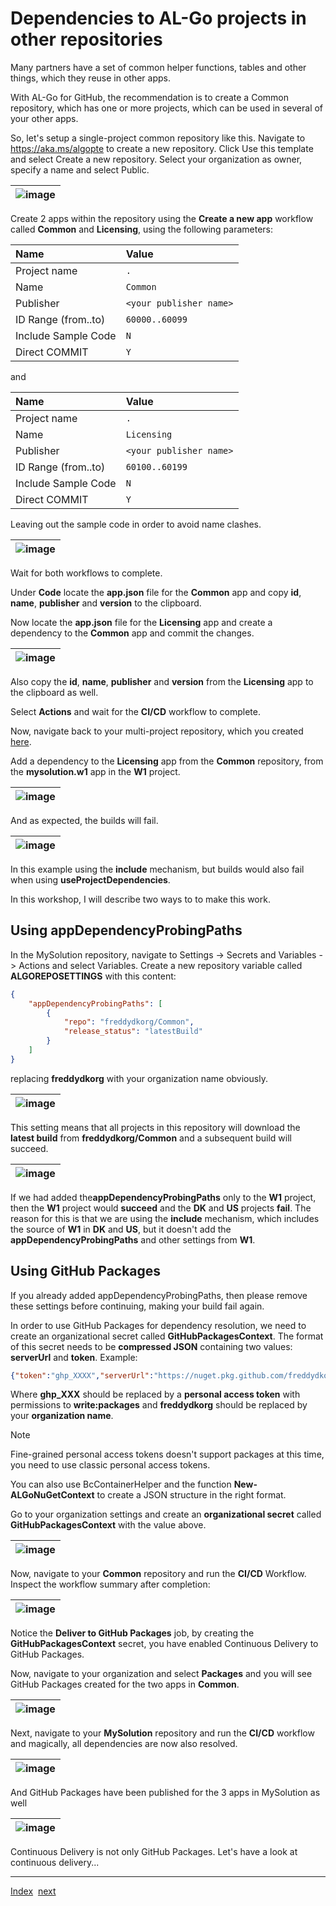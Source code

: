 # Dependencies to AL-Go projects in other repositories
Many partners have a set of common helper functions, tables and other things, which they reuse in other apps.

With AL-Go for GitHub, the recommendation is to create a Common repository, which has one or more projects, which can be used in several of your other apps.

So, let's setup a single-project common repository like this. Navigate to https://aka.ms/algopte to create a new repository. Click Use this template and select Create a new repository. Select your organization as owner, specify a name and select Public.

| ![image](https://github.com/microsoft/AL-Go/assets/10775043/c79dac2e-bf52-4f3a-b86e-6a3f8cc1f392) |
|-|

Create 2 apps within the repository using the **Create a new app** workflow called **Common** and **Licensing**, using the following parameters:

| Name | Value |
| :-- | :-- |
| Project name | `.` |
| Name | `Common` |
| Publisher | `<your publisher name>` |
| ID Range (from..to) | `60000..60099` |
| Include Sample Code | `N` |
| Direct COMMIT | `Y` |

and

| Name | Value |
| :-- | :-- |
| Project name | `.` |
| Name | `Licensing` |
| Publisher | `<your publisher name>` |
| ID Range (from..to) | `60100..60199` |
| Include Sample Code | `N` |
| Direct COMMIT | `Y` |

Leaving out the sample code in order to avoid name clashes.

| ![image](https://github.com/microsoft/AL-Go/assets/10775043/94ec923f-9e6a-4dc4-a689-b70ab4290e55) |
|-|

Wait for both workflows to complete.

Under **Code** locate the **app.json** file for the **Common** app and copy **id**, **name**, **publisher** and **version** to the clipboard.

Now locate the **app.json** file for the **Licensing** app and create a dependency to the **Common** app and commit the changes.

| ![image](https://github.com/microsoft/AL-Go/assets/10775043/f9918c5e-7363-46a1-8d3d-2a3acc7efa0c) |
|-|

Also copy the **id**, **name**, **publisher** and **version** from the **Licensing** app to the clipboard as well.

Select **Actions** and wait for the **CI/CD** workflow to complete.

Now, navigate back to your multi-project repository, which you created [here](Projects.md).

Add a dependency to the **Licensing** app from the **Common** repository, from the **mysolution.w1** app in the **W1** project.

| ![image](https://github.com/microsoft/AL-Go/assets/10775043/6149aa2f-8bbc-4b63-9190-371a27ca593d) |
|-|

And as expected, the builds will fail.

| ![image](https://github.com/microsoft/AL-Go/assets/10775043/352d9170-43dc-431f-8e3d-503caab289d7) |
|-|

In this example using the **include** mechanism, but builds would also fail when using **useProjectDependencies**.

In this workshop, I will describe two ways to to make this work.

## Using appDependencyProbingPaths

In the MySolution repository, navigate to Settings -> Secrets and Variables -> Actions and select Variables. Create a new repository variable called **ALGOREPOSETTINGS** with this content:

```json
{
    "appDependencyProbingPaths": [
        {
            "repo": "freddydkorg/Common",
            "release_status": "latestBuild"
        }
    ]
}
```

replacing **freddydkorg** with your organization name obviously.

| ![image](https://github.com/microsoft/AL-Go/assets/10775043/2dee232d-5e00-4349-a581-e02828eed4b0) |
|-|

This setting means that all projects in this repository will download the **latest build** from **freddydkorg/Common** and a subsequent build will succeed.

| ![image](https://github.com/microsoft/AL-Go/assets/10775043/f1cca350-9177-4d88-adb7-572bcd14b116) |
|-|

If we had added the**appDependencyProbingPaths** only to the **W1** project, then the **W1** project would **succeed** and the **DK** and **US** projects **fail**. The reason for this is that we are using the **include** mechanism, which includes the source of **W1** in **DK** and **US**, but it doesn't add the **appDependencyProbingPaths** and other settings from **W1**.

## Using GitHub Packages

If you already added appDependencyProbingPaths, then please remove these settings before continuing, making your build fail again.

In order to use GitHub Packages for dependency resolution, we need to create an organizational secret called **GitHubPackagesContext**. The format of this secret needs to be **compressed JSON** containing two values: **serverUrl** and **token**. Example:

```json
{"token":"ghp_XXXX","serverUrl":"https://nuget.pkg.github.com/freddydkorg/index.json"}
```

Where **ghp_XXX** should be replaced by a **personal access token** with permissions to **write:packages** and **freddydkorg** should be replaced by your **organization name**.

> [!NOTE]
> Fine-grained personal access tokens doesn't support packages at this time, you need to use classic personal access tokens.

You can also use BcContainerHelper and the function **New-ALGoNuGetContext** to create a JSON structure in the right format.

Go to your organization settings and create an **organizational secret** called **GitHubPackagesContext** with the value above.

| ![image](https://github.com/microsoft/AL-Go/assets/10775043/bd7ae71b-88b8-490c-a7bf-12792c59634b) |
|-|

Now, navigate to your **Common** repository and run the **CI/CD** Workflow. Inspect the workflow summary after completion:

| ![image](https://user-images.githubusercontent.com/10775043/232253742-7728e4a2-587e-40fa-a547-4c95ba4e9951.png) |
|-|

Notice the **Deliver to GitHub Packages** job, by creating the **GitHubPackagesContext** secret, you have enabled Continuous Delivery to GitHub Packages.

Now, navigate to your organization and select **Packages** and you will see GitHub Packages created for the two apps in **Common**.

| ![image](https://user-images.githubusercontent.com/10775043/232253790-7aee6c91-a858-4dd9-b85c-5f22a67394b5.png) |
|-|

Next, navigate to your **MySolution** repository and run the **CI/CD** workflow and magically, all dependencies are now also resolved.

| ![image](https://user-images.githubusercontent.com/10775043/232286871-845f02ea-a59a-46e8-b720-5ff1d6927ffe.png) |
|-|

And GitHub Packages have been published for the 3 apps in MySolution as well

| ![image](https://user-images.githubusercontent.com/10775043/232286814-4d4572f3-fa14-460e-84ba-f18fa071860f.png) |
|-|

Continuous Delivery is not only GitHub Packages. Let's have a look at continuous delivery...

---
[Index](Index.md)&nbsp;&nbsp;[next](ContinuousDelivery.md)

